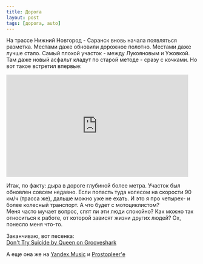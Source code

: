 ```yaml
---
title: Дорога
layout: post
tags: [дорога, auto]
---
```


На трассе Нижний Новгород - Саранск вновь начала появляться разметка. Местами даже обновили дорожное полотно. Местами даже лучше стало. Самый плохой участок - между Лукояновым и Ужовкой. Там даже новый асфальт кладут по старой методе - сразу с кочками. Но вот такое встретил впервые:  

<iframe width="480" height="270" src="http://www.youtube.com/embed/5I12A--y-DI" frameborder="0" allowfullscreen="allowfullscreen"></iframe>  

Итак, по факту: дыра в дороге глубиной более метра. Участок был обновлен совсем недавно. Если попасть туда колесом на скорости 90 км/ч (трасса же), дальше можно уже не ехать. И это я про четырех- и более колесный транспорт. А что будет с мотоциклистом?  
Меня часто мучает вопрос, спят ли эти люди спокойно? Как можно так относиться к работе, от которой зависят жизни других людей? Ох, понесло меня что-то.  

Заканчиваю, вот песенка:  
<object width="250" height="40" classid="clsid:D27CDB6E-AE6D-11cf-96B8-444553540000" id="gsSong863335565" name="gsSong863335565"><param name="movie" value="http://grooveshark.com/songWidget.swf" /><param name="wmode" value="window" /><param name="allowScriptAccess" value="always" /><param name="flashvars" value="hostname=grooveshark.com&songID=8633355&style=metal&p=0" /><object type="application/x-shockwave-flash" data="http://grooveshark.com/songWidget.swf" width="250" height="40"><param name="wmode" value="window" /><param name="allowScriptAccess" value="always" /><param name="flashvars" value="hostname=grooveshark.com&songID=8633355&style=metal&p=0" /><span><a href="http://grooveshark.com/search/song?q=Queen%20Don't%20Try%20Suicide" title="Don&#x27;t Try Suicide by Queen on Grooveshark">Don&#x27;t Try Suicide by Queen on Grooveshark</a></span></object></object>

А еще она же на [Yandex.Music](http://music.yandex.ru/?ncrnd=98#!/track/2277991/album/225653) и [Prostopleer'е](http://prostopleer.com/tracks/57245479bVl)
